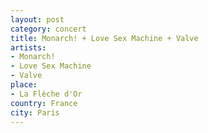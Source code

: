 ```yaml
---
layout: post
category: concert
title: Monarch! + Love Sex Machine + Valve
artists: 
- Monarch!
- Love Sex Machine
- Valve
place: 
- La Flèche d'Or
country: France
city: Paris
---
```


